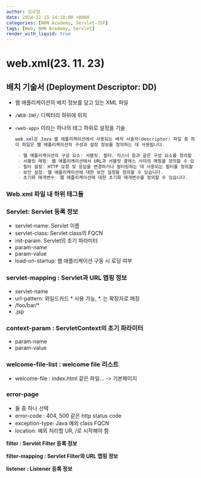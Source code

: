 ```yaml
---
author: 김규형
date: 2024-12-15 14:10:00 +0800
categories: [NHN Academy, Servlet-JSP]
tags: [Web, NHN Acedemy, Servlet]
render_with_liquid: true
---
```


# web.xml(23. 11. 23)

## 배치 기술서 (Deployment Descriptor: DD)

- 웹 애플리케이션의 배치 정보를 담고 있는 XML 파일
- `/WEB-INF/` 디렉터리 하위에 위치
- `<web-app>` 이라는 하나의 태그 하위로 설정을 기술
    
    ```java
    web.xml은 Java 웹 애플리케이션에서 사용되는 배치 서술자(descriptor) 파일 중 하나입니다.
    이 파일은 웹 애플리케이션의 구성과 설정 정보를 정의하는 데 사용됩니다.
    
     - 웹 애플리케이션의 구성 요소: 서블릿, 필터, 리스너 등과 같은 구성 요소를 정의할 수 있습니다.
     - 서블릿 매핑: 웹 애플리케이션에서 URL과 서블릿 클래스 사이의 매핑을 정의할 수 있습니다.
     - 필터 설정: HTTP 요청 및 응답을 변경하거나 필터링하는 데 사용되는 필터를 정의할 수 있습니다.
     - 보안 설정: 웹 애플리케이션에 대한 보안 설정을 정의할 수 있습니다.
     - 초기화 매개변수: 웹 애플리케이션에 대한 초기화 매개변수를 정의할 수 있습니다.
    ```
    

### Web.xml 파일 내 <web-app> 하위 태그들

### **Servlet: Servlet 등록 정보**

- servlet-name: Servlet 이름
- servlet-class: Servlet class의 FQCN
- init-param: Servlet의 초기 파라미터
- param-name
- param-value
- load-on-startup: 웹 애플리케이션 구동 시 로딩 여부

### **servlet-mapping : Servlet과 URL 맵핑 정보**

- servlet-name
- url-pattern: 와일드카드 * 사용 가능, *. 는 확장자로 매칭
- /foo/bar/*
- .jsp

### **context-param : ServletContext의 초기 파라미터**

- param-name
- param-value

### **welcome-file-list : welcome file 리스트**

- welcome-file : index.html 같은 파일… -> 기본페이지

### **error-page**

- 둘 중 하나 선택
- error-code : 404, 500 같은 http status code
- exception-type: Java 예외 class FQCN
- location: 예외 처리할 UR, /로 시작해야 함

****filter : Servlet Filter 등록 정보****

****filter-mapping : Servlet Filter와 URL 맵핑 정보****

****listener : Listener 등록 정보****
